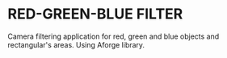 # RED-GREEN-BLUE FILTER
 Camera filtering application for red, green and blue objects and rectangular's areas.
 Using Aforge library. 
